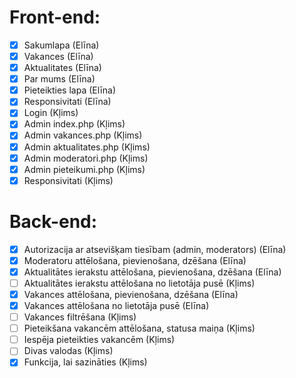 # Front-end:
- [x] Sakumlapa (Elīna)
- [x] Vakances (Elīna)
- [x] Aktualitates (Elīna)
- [x] Par mums (Elīna)
- [x] Pieteikties lapa (Elīna)
- [x] Responsivitati (Elīna)
- [x] Login (Kļims)
- [x] Admin index.php (Kļims)
- [x] Admin vakances.php (Kļims)
- [x] Admin aktualitates.php (Kļims)
- [x] Admin moderatori.php (Kļims)
- [x] Admin pieteikumi.php (Kļims)
- [x] Responsivitati (Kļims)

# Back-end:
- [x] Autorizacija ar atsevišķam tiesībam (admin, moderators) (Elīna)
- [x] Moderatoru attēlošana, pievienošana, dzēšana (Elīna)
- [x] Aktualitātes ierakstu attēlošana, pievienošana, dzēšana (Elīna)
- [ ] Aktualitātes ierakstu attēlošana no lietotāja pusē (Kļims)
- [x] Vakances attēlošana, pievienošana, dzēšana (Elīna)
- [x] Vakances attēlošana no lietotāja pusē (Elīna)
- [ ] Vakances filtrēšana (Kļims)
- [ ] Pieteikšana vakancēm attēlošana, statusa maiņa (Kļims)
- [ ] Iespēja pieteikties vakancēm (Kļims)
- [ ] Divas valodas (Kļims)
- [x] Funkcija, lai sazināties (Kļims)
